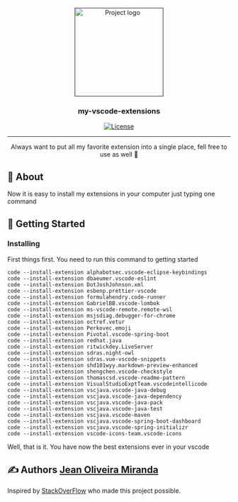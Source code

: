 <p align="center">
  <a href="" rel="noopener">
 <img width=200px height=200px src="https://upload.wikimedia.org/wikipedia/commons/thumb/9/9a/Visual_Studio_Code_1.35_icon.svg/1200px-Visual_Studio_Code_1.35_icon.svg.png" alt="Project logo"></a>
</p>

<h3 align="center">my-vscode-extensions</h3>

<div align="center">

[![License](https://img.shields.io/badge/license-MIT-blue.svg)](/LICENSE)

</div>

---

<p align="center"> Always want to put all my favorite extension into a single place, fell free to use as well 🤗
    <br> 
</p>

## 🧐 About <a name = "about"></a>

Now it is easy to install my extensions in your computer just typing one command

## 🏁 Getting Started <a name = "getting_started"></a>

### Installing

First things first. You need to run this command to getting started


```
code --install-extension alphabotsec.vscode-eclipse-keybindings
code --install-extension dbaeumer.vscode-eslint
code --install-extension DotJoshJohnson.xml
code --install-extension esbenp.prettier-vscode
code --install-extension formulahendry.code-runner
code --install-extension GabrielBB.vscode-lombok
code --install-extension ms-vscode-remote.remote-wsl
code --install-extension msjsdiag.debugger-for-chrome
code --install-extension octref.vetur
code --install-extension Perkovec.emoji
code --install-extension Pivotal.vscode-spring-boot
code --install-extension redhat.java
code --install-extension ritwickdey.LiveServer
code --install-extension sdras.night-owl
code --install-extension sdras.vue-vscode-snippets
code --install-extension shd101wyy.markdown-preview-enhanced
code --install-extension shengchen.vscode-checkstyle
code --install-extension thomascsd.vscode-readme-pattern
code --install-extension VisualStudioExptTeam.vscodeintellicode
code --install-extension vscjava.vscode-java-debug
code --install-extension vscjava.vscode-java-dependency
code --install-extension vscjava.vscode-java-pack
code --install-extension vscjava.vscode-java-test
code --install-extension vscjava.vscode-maven
code --install-extension vscjava.vscode-spring-boot-dashboard
code --install-extension vscjava.vscode-spring-initializr
code --install-extension vscode-icons-team.vscode-icons
```

Well, that is it. You have now the best extensions ever in your vscode

## ✍️ Authors <a name = "authors" href="https://github.com/JeanOliveiraMiranda/">Jean Oliveira Miranda</a>

Inspired by [StackOverFlow](https://stackoverflow.com/questions/35773299/how-can-you-export-vs-code-extension-list) who made this project possible.

